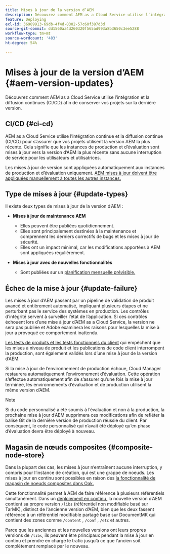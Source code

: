 ```yaml
---
title: Mises à jour de la version d’AEM
description: Découvrez comment AEM as a Cloud Service utilise l’intégration et la diffusion continues (CI/CD) afin de conserver vos projets sur la dernière version.
feature: Deploying
exl-id: 36989913-69db-4f4d-8302-57c60f387d3d
source-git-commit: dd1560aa4d260320f565ad993a8b3650c3ee5288
workflow-type: tm+mt
source-wordcount: '483'
ht-degree: 54%

---
```



# Mises à jour de la version d’AEM {#aem-version-updates}

Découvrez comment AEM as a Cloud Service utilise l’intégration et la diffusion continues (CI/CD) afin de conserver vos projets sur la dernière version.

## CI/CD {#ci-cd}

AEM as a Cloud Service utilise l’intégration continue et la diffusion continue (CI/CD) pour s’assurer que vos projets utilisent la version AEM la plus récente. Cela signifie que les instances de production et d’évaluation sont mises à jour vers la version d’AEM la plus récente sans aucune interruption de service pour les utilisateurs et utilisatrices.

Les mises à jour de version sont appliquées automatiquement aux instances de production et d’évaluation uniquement. [AEM mises à jour doivent être appliquées manuellement à toutes les autres instances.](/help/implementing/cloud-manager/manage-environments.md#updating-dev-environment)

## Type de mises à jour {#update-types}

Il existe deux types de mises à jour de la version d’AEM :

* **Mises à jour de maintenance AEM**

   * Elles peuvent être publiées quotidiennement.
   * Elles sont principalement destinées à la maintenance et comprennent les derniers correctifs de bugs et les mises à jour de sécurité.
   * Elles ont un impact minimal, car les modifications apportées à AEM sont appliquées régulièrement.

* **Mises à jour avec de nouvelles fonctionnalités**

   * Sont publiées sur un [planification mensuelle prévisible.](https://experienceleague.adobe.com/docs/experience-manager-release-information/aem-release-updates/update-releases-roadmap.html?lang=fr)

## Échec de la mise à jour {#update-failure}

Les mises à jour d’AEM passent par un pipeline de validation de produit avancé et entièrement automatisé, impliquant plusieurs étapes et ne perturbant pas le service des systèmes en production. Les contrôles d’intégrité servent à surveiller l’état de l’application. Si ces contrôles échouent lors d’une mise à jour d’AEM as a Cloud Service, la version ne sera pas publiée et Adobe examinera les raisons pour lesquelles la mise à jour a provoqué ce comportement inattendu.

[Les tests de produits et les tests fonctionnels du client](/help/implementing/cloud-manager/overview-test-results.md#functional-testing) qui empêchent que les mises à niveau de produit et les publications de code client interrompent la production, sont également validés lors d’une mise à jour de la version d’AEM.

Si la mise à jour de l’environnement de production échoue, Cloud Manager restaurera automatiquement l’environnement d’évaluation. Cette opération s’effectue automatiquement afin de s’assurer qu’une fois la mise à jour terminée, les environnements d’évaluation et de production utilisent la même version d’AEM.

>[!NOTE]
>
>Si du code personnalisé a été soumis à l’évaluation et non à la production, la prochaine mise à jour d’AEM supprimera ces modifications afin de refléter la balise Git de la dernière version de production réussie du client. Par conséquent, le code personnalisé qui n’avait été déployé qu’en phase d’évaluation devra être déployé à nouveau.

## Magasin de nœuds composites {#composite-node-store}

Dans la plupart des cas, les mises à jour n’entraînent aucune interruption, y compris pour l’instance de création, qui est une grappe de noeuds. Les mises à jour en continu sont possibles en raison des [la fonctionnalité de magasin de noeuds composites dans Oak.](https://jackrabbit.apache.org/oak/docs/nodestore/compositens.html)

Cette fonctionnalité permet à AEM de faire référence à plusieurs référentiels simultanément. Dans un [déploiement en continu,](/help/implementing/deploying/overview.md#how-rolling-deployments-work) la nouvelle version d’AEM contient sa propre version `/libs` (référentiel non modifiable basé sur TarMK), distinct de l’ancienne version d’AEM, bien que les deux fassent référence à un référentiel modifiable partagé basé sur DocumentMK qui contient des zones comme `/content` , `/conf` , `/etc` et autres.

Parce que les anciennes et les nouvelles versions ont leurs propres versions de `/libs`, ils peuvent être principaux pendant la mise à jour en continu et prendre en charge le trafic jusqu’à ce que l’ancien soit complètement remplacé par le nouveau.
